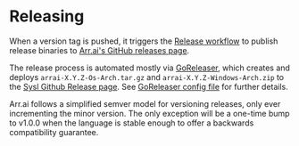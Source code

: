 # Releasing

When a version tag is pushed, it triggers the [Release
workflow](https://github.com/arr-ai/arrai/blob/master/.github/workflows/release.yml)
to publish release binaries to [Arr.ai's GitHub releases
page](https://github.com/arr-ai/arrai/releases).

The release process is automated mostly via
[GoReleaser](https://goreleaser.com/), which creates and deploys
`arrai-X.Y.Z-Os-Arch.tar.gz` and `arrai-X.Y.Z-Windows-Arch.zip` to the [Sysl
Github Release page](https://github.com/arr-ai/arrai/releases). See [GoReleaser
config
file](https://github.com/arr-ai/arrai/blob/master/.github/workflows/.goreleaser.yml)
for further details.

Arr.ai follows a simplified semver model for versioning releases, only ever
incrementing the minor version. The only exception will be a one-time bump to
v1.0.0 when the language is stable enough to offer a backwards compatibility
guarantee.
